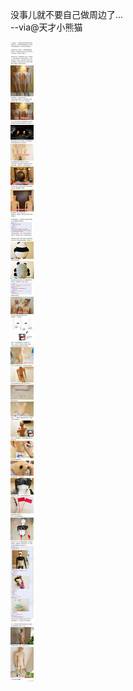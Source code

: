 没事儿就不要自己做周边了...     
--via@天才小熊猫

![0818245a9d854f81825729d335f6583a.jpg](https://raw.githubusercontent.com/wxlzmt/cdn1/master/ext/qw/groups/30004/0818245a9d854f81825729d335f6583a.jpg)
